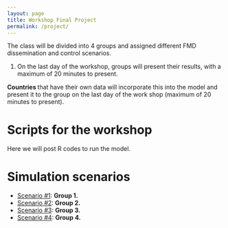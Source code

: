 ```yaml
---
layout: page
title: Workshop Final Project
permalink: /project/
---
```


The class will be divided into 4 groups and assigned different FMD dissemination and control scenarios.

<ol>
  <li> On the last day of the workshop, groups will present their results, with a maximum of 20 minutes to present.</li>
</ol>

<strong>Countries  </strong>   that have their own data will incorporate this into the model and present it to the group on the last day of the work shop (maximum of 20 minutes to present).


# Scripts for the workshop
Here we will post R codes to run the model.

# Simulation scenarios

* [Scenario #1](https://github.com/machado-lab/MHASpread_workshop_PAHO/tree/main/Control_action_scenarios/scenario_1/): <strong> Group 1. </strong> 
* [Scenario #2](https://github.com/machado-lab/MHASpread_workshop_PAHO/tree/main/Control_action_scenarios/scenario_2): <strong> Group 2.</strong> 
* [Scenario #3](https://github.com/machado-lab/MHASpread_workshop_PAHO/tree/main/Control_action_scenarios/scenario_3): <strong> Group 3.</strong> 
* [Scenario #4](https://github.com/machado-lab/MHASpread_workshop_PAHO/tree/main/Control_action_scenarios/scenario_4): <strong> Group 4.</strong> 

